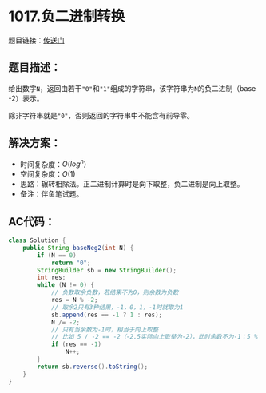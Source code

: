 # 1017.负二进制转换
题目链接：[传送门](https://leetcode-cn.com/problems/convert-to-base-2/)

## 题目描述：
给出数字`N`，返回由若干`"0"`和`"1"`组成的字符串，该字符串为`N`的负二进制（base -2）表示。

除非字符串就是`"0"`，否则返回的字符串中不能含有前导零。

## 解决方案：
- 时间复杂度：$O(log^n)$
- 空间复杂度：$O(1)$
- 思路：辗转相除法。正二进制计算时是向下取整，负二进制是向上取整。
- 备注：伴鱼笔试题。

## AC代码：
```java
class Solution {
	public String baseNeg2(int N) {
		if (N == 0)
			return "0";
		StringBuilder sb = new StringBuilder();
		int res;
		while (N != 0) {
			// 负数取余负数，若结果不为0，则余数为负数
			res = N % -2;
			// 取余2只有3种结果，-1，0，1，-1时就取为1
			sb.append(res == -1 ? 1 : res);
			N /= -2;
			// 只有当余数为-1时，相当于向上取整
			// 比如 5 / -2 == -2（-2.5实际向上取整为-2），此时余数不为-1：5 % -2 == 1，即不用加1
			if (res == -1)
				N++;
		}
		return sb.reverse().toString();
	}
}
```
